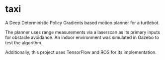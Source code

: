 # taxi

A Deep Deterministic Policy Gradients based motion planner for a turtlebot. 

The planner uses range measurements via a laserscan as its primary inputs for obstacle avoidance. An indoor environment was simulated in Gazebo to test the algorithm.

Additionally, this project uses TensorFlow and ROS for its implementation. 

